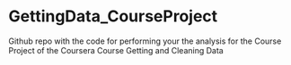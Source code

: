 # GettingData_CourseProject
Github repo with the code for performing your the analysis for the Course Project of the Coursera Course Getting and Cleaning Data
